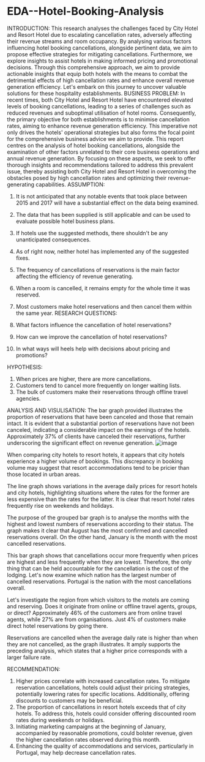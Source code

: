 # EDA--Hotel-Booking-Analysis
INTRODUCTION:
This research analyses the challenges faced by City Hotel and Resort Hotel due to escalating cancellation rates, adversely affecting their revenue streams and room occupancy. By analysing various factors influencing hotel booking cancellations, alongside pertinent data, we aim to propose effective strategies for mitigating cancellations. Furthermore, we explore insights to assist hotels in making informed pricing and promotional decisions. Through this comprehensive approach, we aim to provide actionable insights that equip both hotels with the means to combat the detrimental effects of high cancellation rates and enhance overall revenue generation efficiency. Let's embark on this journey to uncover valuable solutions for these hospitality establishments.
BUSINESS PROBLEM:
In recent times, both City Hotel and Resort Hotel have encountered elevated levels of booking cancellations, leading to a series of challenges such as reduced revenues and suboptimal utilisation of hotel rooms. Consequently, the primary objective for both establishments is to minimise cancellation rates, aiming to enhance revenue generation efficiency. This imperative not only drives the hotels' operational strategies but also forms the focal point for the comprehensive business advice we aim to provide. This report centres on the analysis of hotel booking cancellations, alongside the examination of other factors unrelated to their core business operations and annual revenue generation. By focusing on these aspects, we seek to offer thorough insights and recommendations tailored to address this prevalent issue, thereby assisting both City Hotel and Resort Hotel in overcoming the obstacles posed by high cancellation rates and optimizing their revenue-generating capabilities.
ASSUMPTION:
1.	It is not anticipated that any notable events that took place between 2015 and 2017 will have a substantial effect on the data being examined. 

2.	The data that has been supplied is still applicable and can be used to evaluate possible hotel business plans. 

3.	If hotels use the suggested methods, there shouldn't be any unanticipated consequences. 

4.	As of right now, neither hotel has implemented any of the suggested fixes.
5.	The frequency of cancellations of reservations is the main factor affecting the efficiency of revenue generating. 

6.	When a room is cancelled, it remains empty for the whole time it was reserved. 
7.	Most customers make hotel reservations and then cancel them within the same year. 
RESEARCH QUESTIONS:
1. What factors influence the cancellation of hotel reservations?
 2. How can we improve the cancellation of hotel reservations? 
3. In what ways will heels help with decisions about pricing and promotions?




HYPOTHESIS:
1. When prices are higher, there are more cancellations. 
2. Customers tend to cancel more frequently on longer waiting lists. 
3. The bulk of customers make their reservations through offline travel agencies.

ANALYSIS AND VISULISATION:
The bar graph provided illustrates the proportion of reservations that have been canceled and those that remain intact. It is evident that a substantial portion of reservations have not been canceled, indicating a considerable impact on the earnings of the hotels. Approximately 37% of clients have canceled their reservations, further underscoring the significant effect on revenue generation.
![image](https://github.com/nv279/EDA--Hotel-Booking-Analysis/assets/128492452/8d81ee5b-3147-4f2c-ad2a-291e1aeae3b3)

 
 When comparing city hotels to resort hotels, it appears that city hotels experience a higher volume of bookings. This discrepancy in booking volume may suggest that resort accommodations tend to be pricier than those located in urban areas.

 
The line graph shows variations in the average daily prices for resort hotels and city hotels, highlighting situations where the rates for the former are less expensive than the rates for the latter. It is clear that resort hotel rates frequently rise on weekends and holidays.
 


The purpose of the grouped bar graph is to analyse the months with the highest and lowest numbers of reservations according to their status. The graph makes it clear that August has the most confirmed and cancelled reservations overall. On the other hand, January is the month with the most cancelled reservations.




 
This bar graph shows that cancellations occur more frequently when prices are highest and less frequently when they are lowest. Therefore, the only thing that can be held accountable for the cancellation is the cost of the lodging. Let's now examine which nation has the largest number of cancelled reservations. Portugal is the nation with the most cancellations overall.

 
Let's investigate the region from which visitors to the motels are coming and reserving. Does it originate from online or offline travel agents, groups, or direct? Approximately 46% of the customers are from online travel agents, while 27% are from organisations. Just 4% of customers make direct hotel reservations by going there.




 
Reservations are cancelled when the average daily rate is higher than when they are not cancelled, as the graph illustrates. It amply supports the preceding analysis, which states that a higher price corresponds with a larger failure rate.
 

RECOMMENDATION:
1. Higher prices correlate with increased cancellation rates. To mitigate reservation cancellations, hotels could adjust their pricing strategies, potentially lowering rates for specific locations. Additionally, offering discounts to customers may be beneficial.
2. The proportion of cancellations in resort hotels exceeds that of city hotels. To address this, hotels could consider offering discounted room rates during weekends or holidays.
3. Initiating marketing campaigns at the beginning of January, accompanied by reasonable promotions, could bolster revenue, given the higher cancellation rates observed during this month.
4. Enhancing the quality of accommodations and services, particularly in Portugal, may help decrease cancellation rates.











